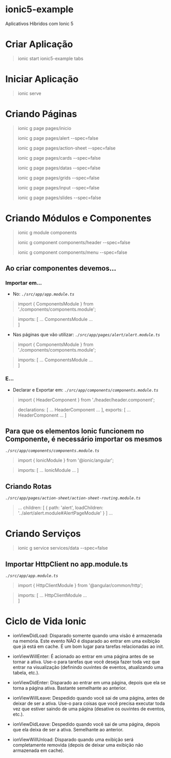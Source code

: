 # ionic5-example
 Aplicativos Híbridos com Ionic 5


# Criar Aplicação

> ionic start ionic5-example tabs


# Iniciar Aplicação

> ionic serve


# Criando Páginas

> ionic g page pages/inicio
> 
> ionic g page pages/alert --spec=false
> 
> ionic g page pages/action-sheet --spec=false
> 
> ionic g page pages/cards --spec=false
> 
> ionic g page pages/datas --spec=false
> 
> ionic g page pages/grids --spec=false
> 
> ionic g page pages/input --spec=false
> 
> ionic g page pages/slides --spec=false

# Criando Módulos e Componentes

> ionic g module components
> 
> ionic g component components/header --spec=false
> 
> ionic g component components/menu --spec=false


## Ao criar componentes devemos...

### Importar em...

- No: _`./src/app/app.module.ts`_

> import { ComponentsModule } from './components/components.module';
  
> imports: [
>   ...
>   ComponentsModule
>   ...    
> ]


- Nas páginas que vão utilizar: _`./src/app/pages/alert/alert.module.ts`_

> import { ComponentsModule } from './components/components.module';
  
> imports: [
>   ...
>   ComponentsModule
>   ...    
> ]


### E...

- Declarar e Exportar em: _`./src/app/components/components.module.ts`_

> import { HeaderComponent } from './header/header.component';

> declarations: [
>   ...
>   HeaderComponent
>   ...
> ],
> exports: [
>   ...
>   HeaderComponent
>   ...
> ]


## Para que os elementos Ionic funcionem no Componente, é necessário importar os mesmos

_`./src/app/components/components.module.ts`_

> import { IonicModule } from '@ionic/angular';

> imports: [
>   ...
>   IonicModule
>   ...
> ]


## Criando Rotas

_`./src/app/pages/action-sheet/action-sheet-routing.module.ts`_

> ...
> children: [
>   {
>       path: 'alert',
>       loadChildren: '../alert/alert.module#AlertPageModule'
>   }
> ]
> ...


# Criando Serviços

> ionic g service services/data --spec=false


## Importar HttpClient no app.module.ts

_`./src/app/app.module.ts`_

> import { HttpClientModule } from '@angular/common/http';
  
> imports: [
>   ...
>   HttpClientModule
>   ...    
> ]


# Ciclo de Vida Ionic

- ionViewDidLoad: Disparado somente quando uma visão é armazenada na memória. Este evento NÃO é disparado ao entrar em uma exibição que já está em cache. É um bom lugar para tarefas relacionadas ao init.

- ionViewWillEnter: É acionado ao entrar em uma página antes de se tornar a ativa. Use-o para tarefas que você deseja fazer toda vez que entrar na visualização (definindo ouvintes de eventos, atualizando uma tabela, etc.).

- ionViewDidEnter: Disparado ao entrar em uma página, depois que ela se torna a página ativa. Bastante semelhante ao anterior.

- ionViewWillLeave: Despedido quando você sai de uma página, antes de deixar de ser a ativa. Use-o para coisas que você precisa executar toda vez que estiver saindo de uma página (desative os ouvintes de eventos, etc.).

- ionViewDidLeave: Despedido quando você sai de uma página, depois que ela deixa de ser a ativa. Semelhante ao anterior.

- ionViewWillUnload: Disparado quando uma exibição será completamente removida (depois de deixar uma exibição não armazenada em cache).
